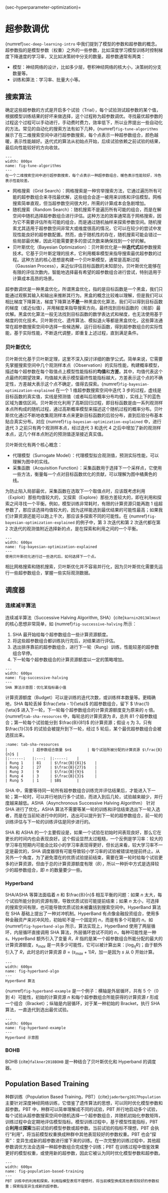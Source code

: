 (sec-hyperparameter-optimization)=
# 超参数调优

{numref}`sec-deep-learning-intro` 中我们提到了模型的参数和超参数的概念。超参数指的是模型参数（权重）之外的一些参数，比如深度学习模型训练时控制梯度下降速度的学习率，又比如决策树中分支的数量。超参数通常有两类：

* 模型：神经网络的设计，比如多少层，卷积神经网络的核大小，决策树的分支数量等。
* 训练和算法：学习率、批量大小等。


## 搜索算法

确定这些超参数的方式是开启多个试验（Trial），每个试验测试超参数的某个值，根据模型训练结果的好坏来做选择，这个过程称为超参数调优。寻找最优超参数的过程这个过程可以手动进行，手动费时费力，效率低下，所以业界提出一些自动化的方法。常见的自动化的搜索方法有如下几种，{numref}`fig-tune-algorithms` 展示了在二维搜索空间中进行超参数搜索，每个点表示一种超参数组合，颜色越暖，表示性能越好。迭代式的算法从初始点开始，后续试验依赖之前试验的结果，最后向性能较好的方向收敛。

```{figure} ../img/ch-data-science/tune-algorithms.svg
---
width: 800px
name: fig-tune-algorithms
---
在一个二维搜索空间中进行超参数搜索，每个点表示一种超参数组合，暖色表示性能较好，冷色表示性能较差。
```

* 网格搜索（Grid Search）：网格搜索是一种穷举搜索方法，它通过遍历所有可能的超参数组合来寻找最优解，这些组合会逐一被用来训练和评估模型。网格搜索简单直观，但当超参数空间很大时，所需的计算成本会急剧增加。
* 随机搜索（Random Search）：随机搜索不是遍历所有可能的组合，而是在解空间中随机选择超参数组合进行评估。这种方法的效率通常高于网格搜索，因为它不需要评估所有可能的组合，而是通过随机抽样来探索参数空间。随机搜索尤其适用于超参数空间非常大或维度很高的情况，它可以在较少的尝试中发现性能良好的超参数配置。然而，由于随机性的存在，随机搜索可能会错过一些局部最优解，因此可能需要更多的尝试次数来确保找到一个好的解。
* 贝叶斯优化（Bayesian Optimization）：贝叶斯优化是一种**迭代式**超参数搜索技术。它基于贝叶斯定理的技术，它利用概率模型来指导搜索最优超参数的过程。这种方法的核心思想是构建一个贝叶斯模型，通常是高斯过程（Gaussian Process），来近似评估目标函数的未知部分。贝叶斯优化能够在有限的评估次数内，智能地选择最有希望的超参数组合进行尝试，特别适用于计算成本高昂的场景。

超参数调优是一种黑盒优化，所谓黑盒优化，指的是目标函数是一个黑盒，我们只能通过观察其输入和输出来推断其行为。黑盒的概念比较难以理解，但是我们可以相比梯度下降算法，梯度下降算法**不是**一种黑盒优化算法，我们可以得到目标函数的梯度（或近似值），并用梯度来指导搜索方向，最终找到目标函数的（局部）最优解。黑盒优化算法一般无法找到目标函数的数学表达式和梯度，也无法使用基于梯度的优化技术。贝叶斯优化、遗传算法、模拟退火等都是黑盒优化，这些算法通常在超参数搜索空间中选择一些候选解，运行目标函数，得到超参数组合的实际性能，基于实际性能，不断迭代调整，即重复上述过程，直到满足条件。

### 贝叶斯优化

贝叶斯优化基于贝叶斯定理，这里不深入探讨详细的数学公式。简单来说，它需要先掌握搜索空间中几个观测样本点（Observation）的实际性能，构建概率模型，描述每个超参数在每个取值点上模型性能指标的**均值**和**方差**。其中，均值代表这个点最终的期望效果，均值越大表示模型最终性能指标越大，方差表示这个点的不确定性，方差越大表示这个点不确定，值得去探索。{numref}`fig-bayesian-optimization-explained` 在一个 1 维超参数搜索空间中迭代 3 步的过程，虚线是目标函数的真实值，实线是预测值（或者叫后验概率分布均值），实线上下的蓝色区域为置信区间。贝叶斯优化利用了高斯回归过程，即目标函数是由一系列观测样本点所构成的随机过程，通过高斯概率模型来描述这个随机过程的概率分布。贝叶斯优化通过不断地收集观测样本点来更新目标函数的后验分布，直到后验分布基本贴合真实分布。对应 {numref}`fig-bayesian-optimization-explained` 中，进行迭代 3 之前只有两个观测样本点，经过迭代 3 和迭代 4 之后中增加了新的观测样本点，这几个样本点附近的预测值逐渐接近真实值。

贝叶斯优化有两个核心概念：

* 代理模型（Surrogate Model）：代理模型拟合观测值，预测实际性能，可以理解为图中的实线。
* 采集函数（Acquisition Function）：采集函数用于选择下一个采样点，它使用一些方法，衡量每一个点对目标函数优化的贡献，可以理解为图中橘黄色的线。

为防止陷入局部最优，采集函数在选取下一个取值点时，应该既考虑利用（Exploit）那些均值较大的，又探索（Explore）那些方差较大的，即在利用和探索之间寻找一个平衡。例如，模型训练非常耗时，有限的计算资源只能再跑 1 组超参数了，那应该选择均值较大的，因为这样能选到最优结果的可能性最高；如果我们计算资源还能可以跑上千次，那应该多探索不同的可能性。在 {numref}`fig-bayesian-optimization-explained` 的例子中，第 3 次迭代和第 2 次迭代都在第 2 次迭代的观测值附近选择新的点，是在探索和利用之间的一个平衡。

```{figure} ../img/ch-data-science/bayesian-optimization-explained.svg
---
width: 600px
name: fig-bayesian-optimization-explained
---
使用贝叶斯优化进行过一些迭代后，如何选择下一个点。
```

相比网格搜索和随机搜索，贝叶斯优化并不容易并行化，因为贝叶斯优化需要先运行一些超参数组合，掌握一些实际观测数据。

## 调度器

### 连续减半算法

连续减半算法（Successive Halving Algorithm, SHA）{cite}`karnin2013Almost` 的核心思想非常简单，如 {numref}`fig-successive-halving` 所示：

1. SHA 最开始给每个超参数组合一些计算资源额度。
2. 将这些超参数组合都训练执行完后，对结果进行评估。
3. 选出排序靠前的超参数组合，进行下一轮（Rung）训练，性能较差的超参数组合早停。
4. 下一轮每个超参数组合的计算资源额度以一定的策略增加。

```{figure} ../img/ch-data-science/successive-halving.svg
---
width: 600px
name: fig-successive-halving
---
SHA 算法示意图：优化某指标最小值
```

计算资源额度（Budget）可以是训练的迭代次数，或训练样本数量等。更精确地，SHA 每轮丢掉 $\frac{\eta - 1}{\eta}$ 的超参数组合，留下 $ \frac{1}{\eta}$ 进入下一轮，下一轮每个超参数组合的计算资源额度变为原来的 $\eta$ 倍。{numref}`tab-sha-resources` 中，每轮总的计算资源为 $B$，总共 81 个超参数组合；第一轮每个试验能分到 $\frac{B}{81}$ 的计算资源；假设 $\eta$ 为 3，只有 $\frac{1}{3}$ 的试验会被提升到下一轮，经过 5 轮后，某个最优超参数组合会被选拔出来。

```{table} 使用 SHA 算法，每个试验所能分配到的计算资源。
:name: tab-sha-resources
|        	| 超参数组合数量 $n$   	| 每个试验所被分配的计算资源 $\frac{B}{n}$ |
|:------:	|:---:	|:-----:	|
| Rung 1 	| 81 	| $\frac{B}{81}$ 	|
| Rung 2 	| 27  	| $\frac{B}{27}$  	|
| Rung 3 	| 9  	| $\frac{B}{9}$  	|
| Rung 4 	| 3   	| $\frac{B}{3}$   	|
| Rung 5 	| 1   	| $B$     	|
```

SHA 中，需要等待同一轮所有超参数组合训练完并评估结果后，才能进入下一轮；第一轮时，可以并行地执行多个试验，而进入到后几轮，试验越来越少，并行度越来越低。ASHA（Asynchronous Successive Halving Algorithm） 针对 SHA 进行了优化，ASHA 算法不需要等某一轮的训练和评估结束选出下一轮入选者，而是在当前轮进行中的同时，选出可以提升到下一轮的超参数组合，前一轮的训练评估与下一轮的训练评估是同步进行的。

SHA 和 ASHA 的一个主要假设是，如果一个试验在初始时间表现良好，那么它在更长的时间内也会表现良好。这个假设显然太过粗糙，一个反例是学习率：较大的学习率在短期内可能会比较小的学习率表现得更好，但长远来看，较大学习率不一定是最优的，SHA 调度器很有可能导致较小学习率的试验被错误地提前终止。从另外一个角度，为了避免潜在的优质试验提前结束，需要在第一轮时给每个试验更多的计算资源，但由于总的计算资源额度有限（$B$），所以一种折中方式是选择较少的超参数组合，即 $n$ 的数量要少一些。

### Hyperband

SHA/ASHA 等算法面临着 $n$ 和 $\frac{B}{n}$ 相互平衡的问题：如果 $n$ 太大，每个试验所能分到的资源有限，导致优质试验可能提前结束；如果 $n$ 太小，可选择的搜索空间有限，也可能导致优质试验未被囊括到搜索空间中。HyperBand 算法在 SHA 基础上提出了一种对冲机制。HyperBand 有点像金融投资组合，使用多种金融资产来对冲风险，初始轮不是一个固定的 $n$，而是有多个可能的 $n$。如 {numref}`fig-hyperband-algo` 所示，算法实现上，HyperBand 使用了两层循环，内层循环直接调用 SHA 算法，外层循环尝试不同的 $n$，每种可能性是一种 $s$。HyperBand 额外引入了变量 $R$，$R$ 指的是某一个超参数组合所能分配的最大的计算资源额度，$s_{max}$ 是一共多少可能性，它可以被计算出来：$\lfloor \log_{\eta}{R} \rfloor$；由于额外引入了 $R$，此时总的计算资源 $B = (s_{max} + 1)R$，加一是因为 $s$ 从 0 开始计算。

```{figure} ../img/ch-data-science/hyperband-algo.png
---
width: 600px
name: fig-hyperband-algo
---
HyperBand 算法
```

{numref}`fig-hyperband-example` 是一个例子：横轴是外层循环，共有 5 个（0 到 4）可能性，初始的计算资源 $n$ 和每个超参数组合所能获得的计算资源 $r$ 形成一个组合（Bracket）；纵轴是内层循环，对于某一种初始的 Bracket，执行 SHA 算法，一直迭代到选出最优试验。

```{figure} ../img/ch-data-science/hyperband-example.svg
---
width: 600px
name: fig-hyperband-example
---
Hyperband 示意图
```

### BOHB

BOHB {cite}`falkner2018BOHB` 是一种结合了贝叶斯优化和 Hyperband 的调度器。

## Population Based Training

种群训练（Population Based Training，PBT）{cite}`jaderberg2017Population` 主要针对深度神经网络训练，它借鉴了遗传算法的思想，可以同时优化模型参数和超参数。PBT 中，种群可以简单理解成不同的试验，PBT 并行地启动多个试验，每个试验从超参数搜索空间中随机选择一个超参数组合，并随机初始化参数矩阵，训练过程中会定期地评估模型指标。模型训练过程中，基于模型性能指标，PBT 会**利用**或**探索**当前试验的模型参数或超参数。当前试验的指标不理想，PBT 会执行“利用”，将当前模型权重换成种群中其他表现较好的参数权重。PBT 也会“探索”：变异生成新的超参数进行接下来的训练。在一次完整的训练过程中，其他超参数调优方法会选择一种超参数组合完成整个训练；PBT 在训练过程中借鉴效果更好的模型权重，或使用新的超参数，因此它被认为同时优化模型参数和超参数。

```{figure} ../img/ch-data-science/population-based-training.svg
---
width: 600px
name: fig-population-based-training
---
PBT 训练中的利用和探索。利用指模型表现不理想时，将当前模型换成其他表现较好的参数权重；探索指变异生成新的超参数。
```